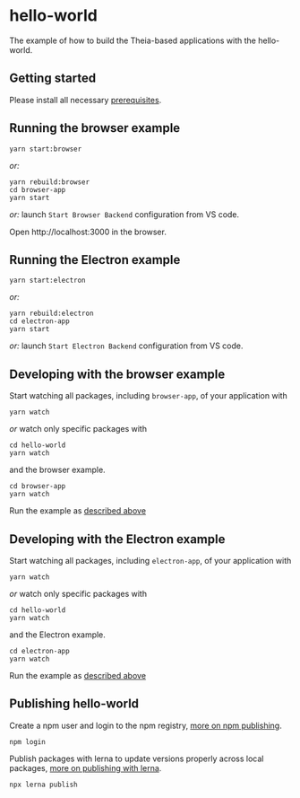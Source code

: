 # hello-world
The example of how to build the Theia-based applications with the hello-world.

## Getting started

Please install all necessary [prerequisites](https://github.com/eclipse-theia/theia/blob/master/doc/Developing.md#prerequisites).

## Running the browser example

    yarn start:browser

*or:*

    yarn rebuild:browser
    cd browser-app
    yarn start

*or:* launch `Start Browser Backend` configuration from VS code.

Open http://localhost:3000 in the browser.

## Running the Electron example

    yarn start:electron

*or:*

    yarn rebuild:electron
    cd electron-app
    yarn start

*or:* launch `Start Electron Backend` configuration from VS code.


## Developing with the browser example

Start watching all packages, including `browser-app`, of your application with

    yarn watch

*or* watch only specific packages with

    cd hello-world
    yarn watch

and the browser example.

    cd browser-app
    yarn watch

Run the example as [described above](#Running-the-browser-example)
## Developing with the Electron example

Start watching all packages, including `electron-app`, of your application with

    yarn watch

*or* watch only specific packages with

    cd hello-world
    yarn watch

and the Electron example.

    cd electron-app
    yarn watch

Run the example as [described above](#Running-the-Electron-example)

## Publishing hello-world

Create a npm user and login to the npm registry, [more on npm publishing](https://docs.npmjs.com/getting-started/publishing-npm-packages).

    npm login

Publish packages with lerna to update versions properly across local packages, [more on publishing with lerna](https://github.com/lerna/lerna#publish).

    npx lerna publish
